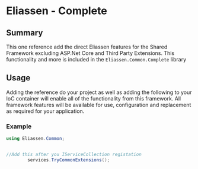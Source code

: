 # Eliassen - Complete

## Summary

This one reference add the direct Eliassen features for the Shared Framework excluding 
ASP.Net Core and Third Party Extensions.  This functionality and more is included in the 
`Eliassen.Common.Complete` library

## Usage

Adding the reference do your project as well as adding the following to your IoC container 
will enable all of the functionality from this framework.  All framework features will be 
available for use, configuration and replacement as required for your application.

### Example

```csharp
using Eliassen.Common;


//Add this after you IServiceCollection registation
        services.TryCommonExtensions();
```